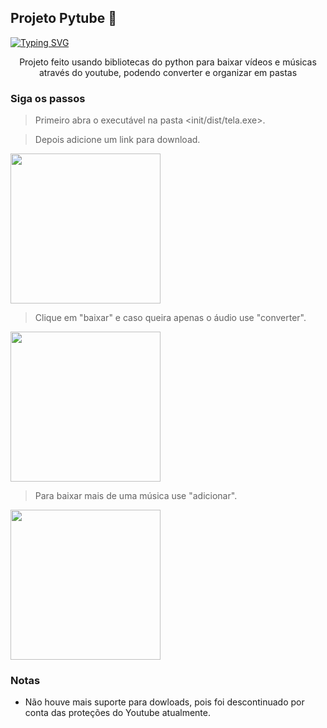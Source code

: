 ## Projeto Pytube 🎵 

[![Typing SVG](https://readme-typing-svg.herokuapp.com?font=Fira+Code&duration=5250&pause=1000&color=8B0000&size=40%&center=true&vCenter=true&width=1000&lines=Download+de+videos;no+YouTube)](https://git.io/typing-svg)

<div align="center"> 
<p>Projeto feito usando bibliotecas do python para baixar vídeos e músicas através do youtube, podendo converter e organizar em pastas</p>
 
</div>

### Siga os passos
> Primeiro abra o executável na pasta <init/dist/tela.exe>. 

> Depois adicione um link para download.

<img src="https://user-images.githubusercontent.com/84827866/230143318-5842c538-021a-4bef-b9ee-d2225757afa3.png" width="240px">

> Clique em "baixar" e caso queira apenas o áudio use "converter".
<img src="https://user-images.githubusercontent.com/84827866/230143320-3b9ff078-8037-48bf-a297-6176deb118b2.png" width="240px">

> Para baixar mais de uma música use "adicionar".
<img src="https://user-images.githubusercontent.com/84827866/230143322-aa50fe8c-d956-453d-ad36-dc9af8624da4.png" width="240px">

### Notas

* Não houve mais suporte para dowloads, pois foi descontinuado por conta das proteções do Youtube atualmente.
